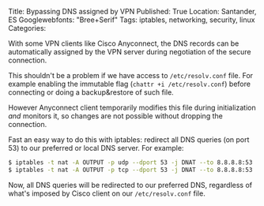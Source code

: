 Title: Bypassing DNS assigned by VPN
Published: True
Location: Santander, ES
Googlewebfonts: "Bree+Serif"
Tags: iptables, networking, security, linux
Categories: 

With some VPN clients like Cisco Anyconnect, the DNS records can be
automatically assigned by the VPN server during negotiation of the secure
connection.

This shouldn't be a problem if we have access to `/etc/resolv.conf` file. For
example enabling the immutable flag (`chattr +i /etc/resolv.conf`) before
connecting or doing a backup&restore of such file.

However Anyconnect client temporarily modifies this file during initialization
*and* monitors it, so changes are not possible without dropping the connection.

Fast an easy way to do this with iptables: redirect all DNS queries (on port
53) to our preferred or local DNS server.
For example:

```bash
$ iptables -t nat -A OUTPUT -p udp --dport 53 -j DNAT --to 8.8.8.8:53
$ iptables -t nat -A OUTPUT -p tcp --dport 53 -j DNAT --to 8.8.8.8:53
```

Now, all DNS queries will be redirected to our preferred DNS, regardless of
what's imposed by Cisco client on our `/etc/resolv.conf` file.

